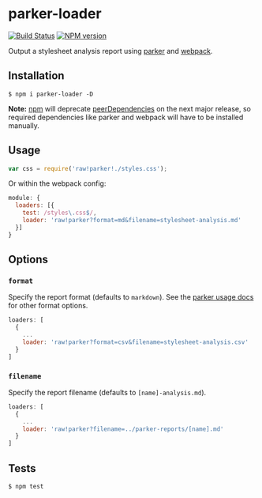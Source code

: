 # parker-loader

[![Build Status](https://travis-ci.org/tanem/parker-loader.png?branch=master)](https://travis-ci.org/tanem/parker-loader)
[![NPM version](https://badge.fury.io/js/parker-loader.svg)](http://badge.fury.io/js/parker-loader)

Output a stylesheet analysis report using [parker](https://github.com/katiefenn/parker) and [webpack](https://github.com/webpack/webpack).

## Installation

```
$ npm i parker-loader -D
```

__Note:__ [npm](https://npmjs.com) will deprecate [peerDependencies](https://github.com/npm/npm/issues/6565) on the next major release, so required dependencies like parker and webpack will have to be installed manually.

## Usage

```js
var css = require('raw!parker!./styles.css');
```

Or within the webpack config:

```js
module: {
  loaders: [{
    test: /styles\.css$/,
    loader: 'raw!parker?format=md&filename=stylesheet-analysis.md'
  }]
}
```

## Options

### `format`

Specify the report format (defaults to `markdown`). See the [parker usage docs](https://github.com/katiefenn/parker/tree/master/docs/usage) for other format options.

```js
loaders: [
  {
    ...
    loader: 'raw!parker?format=csv&filename=stylesheet-analysis.csv'
  }
]
```

### `filename`

Specify the report filename (defaults to `[name]-analysis.md`).

```js
loaders: [
  {
    ...
    loader: 'raw!parker?filename=../parker-reports/[name].md'
  }
]
```

## Tests

```
$ npm test
```
